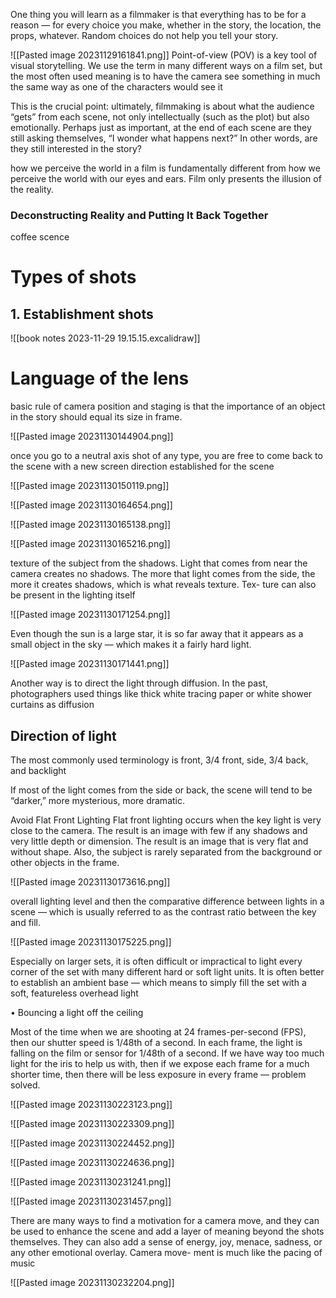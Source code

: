 
One thing you will learn as a filmmaker is that everything has to be for a reason — for every choice
you make, whether in the story, the location, the props, whatever. Random choices do not help you tell your story.


![[Pasted image 20231129161841.png]]
Point-of-view (POV) is a key tool of visual storytelling. We use the
term in many different ways on a film set, but the most often used
meaning is to have the camera see something in much the same way
as one of the characters would see it

This is the crucial point: ultimately, filmmaking is about what the
audience “gets” from each scene, not only intellectually (such as the
plot) but also emotionally. Perhaps just as important, at the end of
each scene are they still asking themselves, “I wonder what happens
next?” In other words, are they still interested in the story?

how we perceive the world in a film is fundamentally different from how we perceive the world
with our eyes and ears. Film only presents the illusion of the reality.


### Deconstructing Reality and Putting It Back Together
coffee scence

# Types of shots

## 1. Establishment shots

![[book notes 2023-11-29 19.15.15.excalidraw]]


# Language of the lens

basic rule of camera position and staging is that the importance of an
object in the story should equal its size in frame.


![[Pasted image 20231130144904.png]]

once you go to a neutral axis
shot of any type, you are free to come back to the scene with a new
screen direction established for the scene

![[Pasted image 20231130150119.png]]

![[Pasted image 20231130164654.png]]

![[Pasted image 20231130165138.png]]

![[Pasted image 20231130165216.png]]

texture of the subject from the shadows. Light that comes from near
the camera creates no shadows. The more that light comes from the
side, the more it creates shadows, which is what reveals texture. Tex-
ture can also be present in the lighting itself

![[Pasted image 20231130171254.png]]

Even though the sun is a large star, it is so far away
that it appears as a small object in the sky — which makes it a fairly
hard light.

![[Pasted image 20231130171441.png]]

Another way is to direct the light through diffusion. In the past,
photographers used things like thick white tracing paper or white
shower curtains as diffusion

## Direction of light

The most commonly used
terminology is front, 3/4 front, side, 3/4 back, and backlight

If most of the light comes from the side or back, the
scene will tend to be “darker,” more mysterious, more dramatic.

Avoid Flat Front Lighting
Flat front lighting occurs when the key light is very close to the
camera. The result is an image with few if any shadows and very
little depth or dimension. The result is an image that is very flat
and without shape. Also, the subject is rarely separated from the
background or other objects in the frame.

![[Pasted image 20231130173616.png]]

overall lighting level and then the comparative difference between lights
in a scene — which is usually referred to as the contrast ratio between
the key and fill.  

![[Pasted image 20231130175225.png]]

Especially on larger sets, it is often difficult or impractical to light
every corner of the set with many different hard or soft light units. It
is often better to establish an ambient base — which means to simply
fill the set with a soft, featureless overhead light

• Bouncing a light off the ceiling

Most of the time when we are shooting at
24 frames-per-second (FPS), then our shutter speed is 1/48th of a
second. In each frame, the light is falling on the film or sensor for
1/48th of a second. If we have way too much light for the iris to help
us with, then if we expose each frame for a much shorter time, then
there will be less exposure in every frame — problem solved.

![[Pasted image 20231130223123.png]]

![[Pasted image 20231130223309.png]]

![[Pasted image 20231130224452.png]]

![[Pasted image 20231130224636.png]]

![[Pasted image 20231130231241.png]]

![[Pasted image 20231130231457.png]]

There are many ways to find a motivation for a camera move, and
they can be used to enhance the scene and add a layer of meaning
beyond the shots themselves. They can also add a sense of energy,
joy, menace, sadness, or any other emotional overlay. Camera move-
ment is much like the pacing of music

![[Pasted image 20231130232204.png]]
